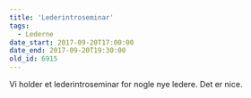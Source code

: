 ```yaml
---
title: 'Lederintroseminar'
tags:
  - Lederne
date_start: 2017-09-20T17:00:00
date_end: 2017-09-20T19:30:00
old_id: 6915
---
```

Vi holder et lederintroseminar for nogle nye ledere. Det er nice.